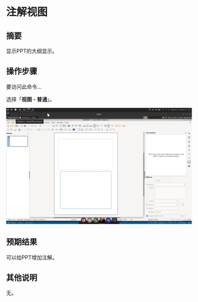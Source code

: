 # 注解视图

## 摘要

显示PPT的大纲显示。

## 操作步骤

要访问此命令...

选择「**视图 - 普通**」。

![](./img/注解视图-1.png)

## 预期结果

可以给PPT增加注解。

## 其他说明

无。
